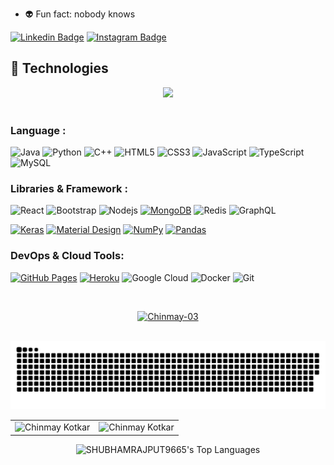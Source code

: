 - 👽 Fun fact: nobody knows

[![Linkedin Badge](https://img.shields.io/badge/-Shubham.Rajput-blue?style=flat-square&logo=Linkedin&logoColor=white&link=https://www.linkedin.com/in/shubhamrajput07/)](https://www.linkedin.com/in/shubhamrajput07/)
[![Instagram Badge](https://img.shields.io/badge/-Shubham.Rajput-purple?style=flat-square&logo=instagram&logoColor=white&link=https://www.instagram.com/_shubhamrajput_07/)](https://www.instagram.com/_shubhamrajput_07/)





## 🥷  Technologies

<p align="center">
  <img src = "https://i.giphy.com/media/v1.Y2lkPTc5MGI3NjExenM0bWRoMHl3cjdyMDRiYm90MXg4MzA0azRvdjU5bjIzMG1sZ3l0ZiZlcD12MV9pbnRlcm5hbF9naWZfYnlfaWQmY3Q9Zw/HscDLzkO8EOTmgkhQP/giphy.gif" width = 100px> <br>
<br>

### Language :
![Java](https://img.shields.io/badge/-java-E34A86?style=flat-square&logo=openjdk)
![Python](https://img.shields.io/badge/-Python-black?style=flat-square&logo=Python)
![C++](https://img.shields.io/badge/-C++-00599C?style=flat-square&logo=c)
![HTML5](https://img.shields.io/badge/-HTML5-E34F26?style=flat-square&logo=html5&logoColor=white)
![CSS3](https://img.shields.io/badge/-CSS3-1572B6?style=flat-square&logo=css3)
 ![JavaScript](https://img.shields.io/badge/-JavaScript-black?style=flat-square&logo=javascript) 
 ![TypeScript](https://img.shields.io/badge/-TypeScript-007ACC?style=flat-square&logo=typescript) 
 ![MySQL](https://img.shields.io/badge/-MySQL-black?style=flat-square&logo=mysql) 
 
### Libraries & Framework :

![React](https://img.shields.io/badge/-React-black?style=flat-square&logo=react)
![Bootstrap](https://img.shields.io/badge/-Bootstrap-563D7C?style=flat-square&logo=bootstrap)
![Nodejs](https://img.shields.io/badge/-Nodejs-black?style=flat-square&logo=Node.js)
<a href="#"><img alt="MongoDB" src ="https://img.shields.io/badge/MongoDB-%234ea94b.svg?logo=mongodb&logoColor=white"></a>
![Redis](https://img.shields.io/badge/-Redis-black?style=flat-square&logo=Redis)
![GraphQL](https://img.shields.io/badge/-GraphQL-E10098?style=flat-square&logo=graphql)

<a href="#"><img alt="Keras" src="https://img.shields.io/badge/Keras%20-%23D00000.svg?logo=Keras&logoColor=white"></a>
<a href="#"><img alt="Material Design" src="https://img.shields.io/badge/Material%20Design%20-%230081CB.svg?logo=material-design&logoColor=white"></a>
<a href="#"><img alt="NumPy" src="https://img.shields.io/badge/Numpy%20-%23013243.svg?logo=numpy&logoColor=white"></a>
<a href="#"><img alt="Pandas" src="https://img.shields.io/badge/Pandas%20-%23150458.svg?logo=pandas&logoColor=white"></a>
### DevOps & Cloud Tools:

<a href="#"><img alt="GitHub Pages" src="https://img.shields.io/badge/GitHub%20Pages-%23327FC7.svg?logo=github&logoColor=white"></a>
<a href="#"><img alt="Heroku" src="https://img.shields.io/badge/Heroku%20-%23430098.svg?logo=heroku&logoColor=white"></a>
![Google Cloud](https://img.shields.io/badge/Google%20Cloud-black?style=flat-square&logo=google-cloud)
![Docker](https://img.shields.io/badge/-Docker-black?style=flat-square&logo=docker)
![Git](https://img.shields.io/badge/-Git-black?style=flat-square&logo=git)

<br>

<p align="center"> <a href="https://github.com/ryo-ma/github-profile-trophy"><img src="https://github-profile-trophy.vercel.app/?username=SHUBHAMRAJPUT9665" alt="Chinmay-03" /></a> </p>

<div align="center">
<br clear="both">

<img src="https://raw.githubusercontent.com/ankurg132/ankurg132/output/snake.svg" alt="Snake animation" />
</div>


<table>
  <tr>
    <td><img src="https://github-readme-stats.vercel.app/api?username=SHUBHAMRAJPUT9665&theme=dark&show_icons=true&hide_border=false&count_private=true"" alt="Chinmay Kotkar" /></td>
     <td><img src="https://github-readme-streak-stats.herokuapp.com/?user=SHUBHAMRAJPUT9665&theme=dark&hide_border=false" alt="Chinmay Kotkar" /></td>
  </tr>
</table>

<center>

![SHUBHAMRAJPUT9665's Top Languages](https://github-readme-stats.vercel.app/api/top-langs/?username=SHUBHAMRAJPUT9665&theme=dark&show_icons=true&hide_border=false&layout=compact)
</center>
 
